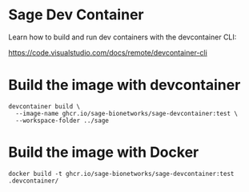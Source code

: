 # Sage Dev Container

Learn how to build and run dev containers with the devcontainer CLI:

https://code.visualstudio.com/docs/remote/devcontainer-cli

# Build the image with devcontainer

```console
devcontainer build \
  --image-name ghcr.io/sage-bionetworks/sage-devcontainer:test \
  --workspace-folder ../sage
```

# Build the image with Docker

```console
docker build -t ghcr.io/sage-bionetworks/sage-devcontainer:test .devcontainer/
```